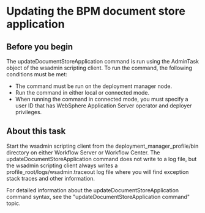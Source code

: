 # Updating the BPM document store application

## Before you begin

The updateDocumentStoreApplication command
is run using the AdminTask object of the wsadmin scripting client.
To run the command, the following conditions must be met:

- The command must be run on the deployment manager node.
- Run the command in either local or connected mode.
- When running the command in connected mode, you must specify a
user ID that has WebSphere Application Server operator and deployer
privileges.

## About this task

Start the wsadmin scripting client from the deployment\_manager\_profile/bin directory
on either Workflow Server or Workflow Center. The updateDocumentStoreApplication command
does not write to a log file, but the wsadmin scripting client always
writes a profile\_root/logs/wsadmin.traceout log
file where you will find exception stack traces and other information.

For detailed information about the updateDocumentStoreApplication command
syntax, see the "updateDocumentStoreApplication command" topic.